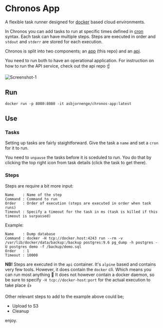 # Chronos App

A flexible task runner designed for [docker](https://www.docker.com/) based cloud environments.

In Chronos you can add tasks to run at specific times defined in [cron](https://en.wikipedia.org/wiki/Cron) syntax. Each task can have multiple steps. Steps are executed in order and `stdout` and `stderr` are stored for each execution. 

Chronos is split into two components; an [app](https://github.com/asbjornenge/chronos-app) (this repo) and an [api](https://github.com/asbjornenge/chronos-api).

You need to run both to have an operational application. For instruction on how to run the API service, check out the api repo :point_up:

![Screenshot-1](https://raw.githubusercontent.com/asbjornenge/chronos-app/master/screenshots/Chronos-1.png)

## Run

```
docker run -p 8080:8080 -it asbjornenge/chronos-app:latest 
```

## Use

### Tasks

Setting up tasks are fairly staightforward. Give the task a `name` and set a `cron` for it to run.

You need to `unpause` the tasks before it is sceduled to run. You do that by clicking the top right icon from task details (click the task to get there). 

### Steps

Steps are require a bit more input:

```
Name    : Name of the step
Command : Command to run
Order   : Order of execution (steps are executed in order when task runs)
Timeout : Specify a timeout for the task in ms (task is killed if this timeout is surpassed)
```

Example:

```
Name    : Dump database
Command : docker -H tcp://docker.host:4243 run --rm -v /var/lib/docker/data/backup:/backup postgres:9.6 pg_dump -h postgres -U postgres demo -f /backup/demo.sql
Order   : 1
Timeout : 10000
```

**NB!** Steps are executed in the `api` container. It's `alpine` based and contains very few tools. However, it does contain the `docker` cli. Which means you can run most anything :rocket: It does not however contain a docker daemon, so be sure to specify `-H tcp://docker-host:port` for the actual execution to take place :+1:

Other relevant steps to add to the example above could be;

* Upload to S3
* Cleanup

enjoy. 
